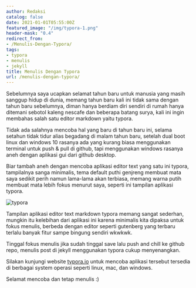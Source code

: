 ```yaml
---
author: Redaksi
catalog: false
date: 2021-01-01T05:55:00Z
featured_image: "/img/typora-1.png"
header-mask: "0.4"
redirect_from:
- /Menulis-Dengan-Typora/
tags:
- typora
- menulis
- jekyll
title: Menulis Dengan Typora
url: /menulis-dengan-typora/
---
```


Sebelumnya saya ucapkan selamat tahun baru untuk manusia yang masih sanggup hidup di dunia, memang tahun baru kali ini tidak sama dengan tahun baru sebelumnya, diman hanya berdiam diri sendiri di rumah hanya ditemani sebotol kaleng nescafe dan beberapa batang surya, kali ini ingin membahas salah satu editor markdown yaitu typora.

Tidak ada salahnya mencoba hal yang baru di tahun baru ini, selama setahun tidak tidur alias begadang di malam tahun baru, setelah dual boot linux dan windows 10 rasanya ada yang kurang biasa menggunakan terminal untuk push & pull di github, tapi menggunakan windows rasanya aneh dengan aplikasi gui dari github desktop.

Biar tambah aneh dengan mencoba aplikasi editor text yang satu ini typora, tampilalnya sanga minimalis, tema default puthi genjreng membuat mata saya sedikit perih namun lama-lama akan terbiasa, memang warna putih membuat mata lebih fokus menurut saya, seperti ini tampilan aplikasi typora.

![typora](https://i0.wp.com/wildanfauzy.com/img/aplikasi-typora.PNG "tampilan editor typora")

Tampilan aplikasi editor text markdown typora memang sangat sederhan, mungkin itu kelebihan dari aplikasi ini karena minimalis kita dipaksa untuk fokus menulis, berbeda dengan editor seperti gutenberg yang terbaru terlalu banyak fitur sampe bingung sendiri wkwkwk.

Tinggal fokus menulis jika sudah tinggal save lalu push and chill ke github repo, menulis post di jekyll menggunakan typora cukup menyenangkan.

Silakan kunjungi website [typora.io](https://typora.io "typora editor markdown ") untuk mencoba aplikasi tersebut tersedia di berbagai system operasi seperti linux, mac, dan windows.

Selamat mencoba dan tetap menulis :)